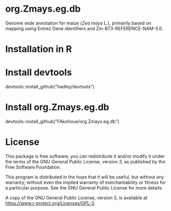 # org.Zmays.eg.db
Genome wide annotation for maize (_Zea mays_ L.), primarily based on mapping using Entrez Gene identifiers and Zm-B73-REFERENCE-NAM-5.0.

# Installation in R
# Install devtools
devtools::install_github("hadley/devtools")
# Install org.Zmays.eg.db
devtools::install_github("FAkohoue/org.Zmays.eg.db")

# License
This package is free software; you can redistribute it and/or modify it under the terms of the GNU General Public License, version 3, as published by the Free Software Foundation.

This program is distributed in the hope that it will be useful, but without any warranty; without even the implied warranty of merchantability or fitness for a particular purpose. See the GNU General Public License for more details.

A copy of the GNU General Public License, version 3, is available at https://www.r-project.org/Licenses/GPL-3.
